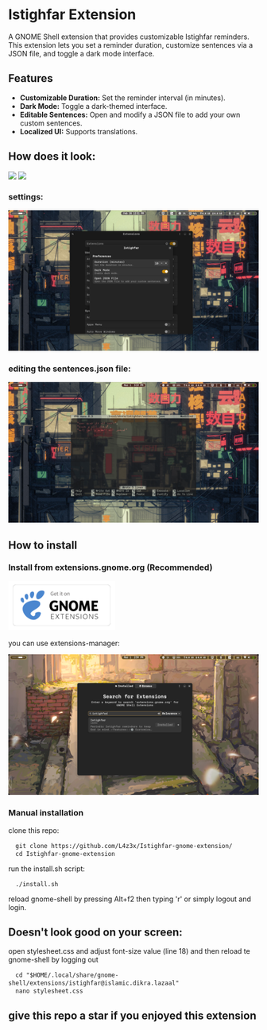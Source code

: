# Istighfar Extension

A GNOME Shell extension that provides customizable Istighfar reminders. This extension lets you set a reminder duration, customize sentences via a JSON file, and toggle a dark mode interface.

## Features

- **Customizable Duration:** Set the reminder interval (in minutes).
- **Dark Mode:** Toggle a dark-themed interface.
- **Editable Sentences:** Open and modify a JSON file to add your own custom sentences.
- **Localized UI:** Supports translations.


## How does it look:
<img src="images/popup-1.png" justify-content="center">
<img src="images/popup-2.png" justify-content="center">

### settings:

<img src="images/settings.png" justify-content="center">

### editing the sentences.json file:

<img src="images/editing-json.png" justify-content="center">

## How to install

### Install from extensions.gnome.org (Recommended)

[<img src="images/ego.png" height="100">](https://extensions.gnome.org/extension/7902/istighfar/)

you can use extensions-manager:

[<img src="images/extensions-manager.png">](https://github.com/mjakeman/extension-manager)

### Manual installation
clone this repo:
```
  git clone https://github.com/L4z3x/Istighfar-gnome-extension/
  cd Istighfar-gnome-extension
```
run the install.sh script:
```
  ./install.sh
```
reload gnome-shell by pressing Alt+f2 then typing 'r' or simply logout and login.
## Doesn't look good on your screen:
open stylesheet.css and adjust font-size value (line 18) and then reload te gnome-shell by logging out
```
  cd "$HOME/.local/share/gnome-shell/extensions/istighfar@islamic.dikra.lazaal"
  nano stylesheet.css
```
## give this repo a star if you enjoyed this extension
